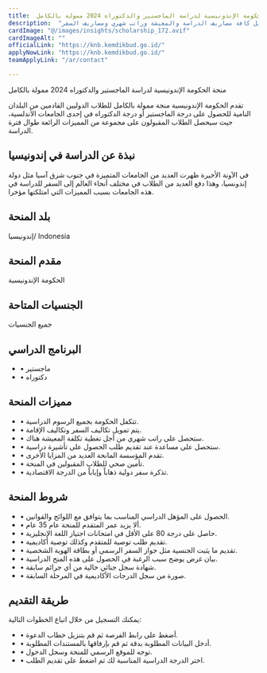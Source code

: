```yaml
---
title:  منحة الحكومة الإندونيسية لدراسة الماجستير والدكتوراه 2024 ممولة بالكامل 
description:  "منحة ممولة بالكامل مقدمة من الحكومة الإندونيسية لتمويل كافة مصاريف الدراسة والمعيشة وراتب شهري ومصاريف السفر." 
cardImage: "@/images/insights/scholarship_172.avif" 
cardImageAlt: "" 
officialLink: "https://knb.kemdikbud.go.id/" 
applyNowLink: "https://knb.kemdikbud.go.id/" 
teamApplyLink: "/ar/contact"

---
```


منحة الحكومة الإندونيسية لدراسة الماجستير والدكتوراه 2024 ممولة بالكامل

تقدم الحكومة الإندونيسية منحة ممولة بالكامل للطلاب الدوليين القادمين من البلدان النامية للحصول على درجة الماجستير أو درجة الدكتوراه في إحدى الجامعات الأندلسية، حيث سيحصل الطلاب المقبولون على مجموعة من المميزات الرائعة طوال فترة الدراسة.

## نبذة عن الدراسة في إندونيسيا

في الآونة الأخيرة ظهرت العديد من الجامعات المتميزة في جنوب شرق آسيا مثل دولة إندونسيا، وهذا دفع العديد من الطلاب في مختلف أنحاء العالم إلى السفر للدراسة في هذه الجامعات بسبب المميزات التي امتلكتها مؤخرا.

## بلد المنحة

إندونيسيا/ Indonesia

## مقدم المنحة

الحكومة الإندونيسية

## الجنسيات المتاحة

جميع الجنسيات

## البرنامج الدراسي

- • ماجستير
- • دكتوراه

## مميزات المنحة

- • تتكفل الحكومة بجميع الرسوم الدراسية.
- • يتم تمويل تكاليف السفر وتكاليف الإقامة.
- • ستحصل على راتب شهري من أجل تغطية تكلفة المعيشة هناك.
- • ستحصل على مساعدة عند تقديم طلب الحصول على تأشيرة دراسية.
- • تقدم المؤسسة المانحة العديد من المزايا الأخرى.
- • تأمين صحي للطلاب المقبولين في المنحة.
- • تذكرة سفر دولية ذهاباً وإياباً من الدرجة الاقتصادية.

## شروط المنحة

- • الحصول على المؤهل الدراسي المناسب بما يتوافق مع اللوائح والقوانين.
- • ألا يزيد عمر المتقدم للمنحة عام 35 عام.
- • حاصل على درجة 80 على الأقل في امتحانات اجتياز اللغة الإنجليزية.
- • تقديم طلب توصية للمتقدم وكذلك توصية أكاديمية.
- • تقديم ما يثبت الجنسية مثل جواز السفر الرسمي أو بطاقة الهوية الشخصية.
- • بيان غرض يوضح سبب الرغبة في الحصول على هذه المنح الدراسية.
- • شهادة سجل جنائي خالية من أي جرائم سابقة.
- • صورة من سجل الدرجات الأكاديمية في المرحلة السابقة.

## طريقة التقديم

يمكنك التسجيل من خلال اتباع الخطوات التالية:

- • أضغط على رابط الفرصة ثم قم بتنزيل خطاب الدعوة.
- • أدخل البيانات المطلوبة بدقة ثم قم بإرفاقها بالمستندات المطلوبة.
- • توجه للموقع الرسمي للمنحة وسجل الدخول.
- • اختر الدرجة الدراسية المناسبة لك ثم اضغط على تقديم الطلب.

